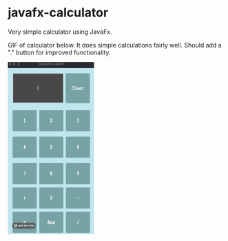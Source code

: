 # javafx-calculator

Very simple calculator using JavaFx.

GIF of calculator below.
It does simple calculations fairly well. Should add a "." button for improved functionality.

<img src="https://github.com/justasvaivada/javafx-calculator/blob/master/2022-02-23%2017.28.27.gif" data-canonical-src="https://github.com/justasvaivada/javafx-calculator/blob/master/2022-02-23%2017.28.27.gif" width="200" height="400" />
